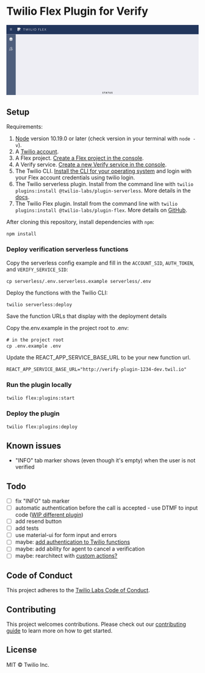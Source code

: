 # Twilio Flex Plugin for Verify

![demo video](flex-verify-demo.gif)

## Setup

Requirements:

1. [Node](https://nodejs.org/en/download/) version 10.19.0 or later (check version in your terminal with `node -v`).
1. A [Twilio account](https://www.twilio.com/try-twilio).
1. A Flex project. [Create a Flex project in the console](https://www.twilio.com/docs/flex/quickstart/getting-started-plugin#create-a-hosted-twilio-flex-instance).
1. A Verify service. [Create a new Verify service in the console](https://www.twilio.com/console/verify/services).
1. The Twilio CLI. [Install the CLI for your operating system](https://www.twilio.com/docs/twilio-cli/quickstart#install-twilio-cli) and login with your Flex account credentials using twilio login.
1. The Twilio serverless plugin. Install from the command line with `twilio plugins:install @twilio-labs/plugin-serverless`. More details in the [docs](https://www.twilio.com/docs/labs/serverless-toolkit/getting-started).
1. The Twilio Flex plugin. Install from the command line with `twilio plugins:install @twilio-labs/plugin-flex`. More details on [GitHub](https://github.com/twilio-labs/plugin-flex).

After cloning this repository, install dependencies with `npm`:
```
npm install
```

### Deploy verification serverless functions
Copy the serverless config example and fill in the `ACCOUNT_SID`, `AUTH_TOKEN`, and `VERIFY_SERVICE_SID`:
```
cp serverless/.env.serverless.example serverless/.env
```
Deploy the functions with the Twilio CLI:
```
twilio serverless:deploy
```
Save the function URLs that display with the deployment details

Copy the.env.example in the project root to .env:

```
# in the project root
cp .env.example .env
```
Update the REACT_APP_SERVICE_BASE_URL to be your new function url.
```
REACT_APP_SERVICE_BASE_URL="http://verify-plugin-1234-dev.twil.io"
```

### Run the plugin locally

```
twilio flex:plugins:start
```

### Deploy the plugin
```
twilio flex:plugins:deploy
```

## Known issues

- "INFO" tab marker shows (even though it's empty) when the user is not verified

## Todo
- [ ] fix "INFO" tab marker
- [ ] automatic authentication before the call is accepted - use DTMF to input code ([WIP different plugin](https://github.com/robinske/plugin-auto-verify))
- [ ] add resend button
- [ ] add tests
- [ ] use material-ui for form input and errors
- [ ] maybe: [add authentication to Twilio functions](https://www.npmjs.com/package/twilio-flex-token-validator)
- [ ] maybe: add ability for agent to cancel a verification
- [ ] maybe: rearchitect with [custom actions?](https://github.com/twilio-professional-services/flex-dialpad-addon-plugin/blob/c6726b5086162c247d75adcb0851b36845114b51/src/customActions/internalCall/index.js)

## Code of Conduct

This project adheres to the [Twilio Labs Code of Conduct](https://github.com/twilio-labs/.github/blob/master/CODE_OF_CONDUCT.md).

## Contributing

This project welcomes contributions. Please check out our [contributing guide](CONTRIBUTING.md) to learn more on how to get started.

## License

MIT © Twilio Inc.